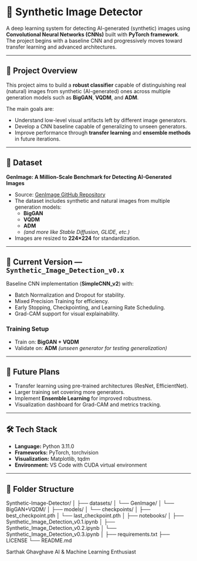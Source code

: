 # 🧠 Synthetic Image Detector

A deep learning system for detecting AI-generated (synthetic) images using **Convolutional Neural Networks (CNNs)** built with **PyTorch framework**.  
The project begins with a baseline CNN and progressively moves toward transfer learning and advanced architectures.

---

## 📂 Project Overview
This project aims to build a **robust classifier** capable of distinguishing real (natural) images from synthetic (AI-generated) ones across multiple generation models such as **BigGAN**, **VQDM**, and **ADM**.

The main goals are:
- Understand low-level visual artifacts left by different image generators.
- Develop a CNN baseline capable of generalizing to unseen generators.
- Improve performance through **transfer learning** and **ensemble methods** in future iterations.

---

## 🧩 Dataset
**GenImage: A Million-Scale Benchmark for Detecting AI-Generated Images**

- Source: [GenImage GitHub Repository](https://github.com/GenImage-Dataset/GenImage)
- The dataset includes synthetic and natural images from multiple generation models:
  - **BigGAN**
  - **VQDM**
  - **ADM**
  - *(and more like Stable Diffusion, GLIDE, etc.)*
- Images are resized to **224×224** for standardization.

---

## 🚀 Current Version — `Synthetic_Image_Detection_v0.x`
Baseline CNN implementation (**SimpleCNN_v2**) with:
- Batch Normalization and Dropout for stability.
- Mixed Precision Training for efficiency.
- Early Stopping, Checkpointing, and Learning Rate Scheduling.
- Grad-CAM support for visual explainability.

### Training Setup
- Train on: **BigGAN + VQDM**
- Validate on: **ADM** *(unseen generator for testing generalization)*

---

## 🔮 Future Plans
- Transfer learning using pre-trained architectures (ResNet, EfficientNet).
- Larger training set covering more generators.
- Implement **Ensemble Learning** for improved robustness.
- Visualization dashboard for Grad-CAM and metrics tracking.

---

## 🛠️ Tech Stack
- **Language:** Python 3.11.0
- **Frameworks:** PyTorch, torchvision
- **Visualization:** Matplotlib, tqdm
- **Environment:** VS Code with CUDA virtual environment

---

## 📁 Folder Structure
Synthetic-Image-Detector/
│
├── datasets/
│ └── GenImage/
│ └── BigGAN+VQDM/
│
├── models/
│ └── checkpoints/
│   ├── best_checkpoint.pth
│   └── last_checkpoint.pth
│
├── notebooks/
│ ├── Synthetic_Image_Detection_v0.1.ipynb
│ ├── Synthetic_Image_Detection_v0.2.ipynb
│ └── Synthetic_Image_Detection_v0.3.ipynb
│
├── requirements.txt
├── LICENSE
└── README.md


Sarthak Ghavghave
AI & Machine Learning Enthusiast